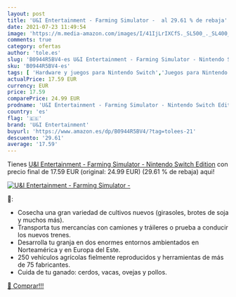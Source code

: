 ```yaml
---
layout: post
title: 'U&I Entertainment - Farming Simulator -  al 29.61 % de rebaja'
date: 2021-07-23 11:49:54
image: 'https://m.media-amazon.com/images/I/41IjLrIXCfS._SL500_._SL400_.jpg'
comments: true
category: ofertas
author: 'tole.es'
slug: 'B0944R5BV4-es U&I Entertainment - Farming Simulator - Nintendo Switch...'
sku: 'B0944R5BV4-es'
tags: [ 'Hardware y juegos para Nintendo Switch','Juegos para Nintendo Switch','Videojuegos','nintendo','u&i entertainment', ]
actualPrice: 17.59 EUR
currency: EUR
price: 17.59
comparePrice: 24.99 EUR
prodname: 'U&I Entertainment - Farming Simulator - Nintendo Switch Edition'
country: 'es'
flag: '🇪🇸'
brand: 'U&I Entertainment'
buyurl: 'https://www.amazon.es/dp/B0944R5BV4/?tag=tolees-21'
descuento: '29.61'
average: '17.59'
---
```


Tienes [U&I Entertainment - Farming Simulator - Nintendo Switch Edition](https://www.amazon.es/dp/B0944R5BV4/?tag=tolees-21) con precio final de  17.59 EUR (original: 24.99 EUR) (29.61 %  de rebaja) aqui!

[![U&I Entertainment - Farming Simulator - ](https://m.media-amazon.com/images/I/41IjLrIXCfS._SL500_._SL400_.jpg)](https://www.amazon.es/dp/B0944R5BV4/?tag=tolees-21)

🔎:

- Cosecha una gran variedad de cultivos nuevos (girasoles, brotes de soja y muchos más).
- Transporta tus mercancías con camiones y tráileres o prueba a conducir los nuevos trenes.
- Desarrolla tu granja en dos enormes entornos ambientados en Norteamérica y en Europa del Este.
- 250 vehículos agrícolas fielmente reproducidos y herramientas de más de 75 fabricantes.
- Cuida de tu ganado: cerdos, vacas, ovejas y pollos.

[🛒 Comprar!!!](https://www.amazon.es/dp/B0944R5BV4/?tag=tolees-21)
